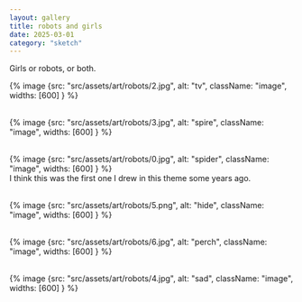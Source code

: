 ```yaml
---
layout: gallery
title: robots and girls
date: 2025-03-01
category: "sketch"
---
```


Girls or robots, or both. 

{% image {src: "src/assets/art/robots/2.jpg", alt: "tv", className: "image", widths: [600] } %}
<br>
<br>

{% image {src: "src/assets/art/robots/3.jpg", alt: "spire", className: "image", widths: [600] } %}
<br>
<br>

{% image {src: "src/assets/art/robots/0.jpg", alt: "spider", className: "image", widths: [600] } %}
<br>
I think this was the first one I drew in this theme some years ago.
<br>
<br>

{% image {src: "src/assets/art/robots/5.png", alt: "hide", className: "image", widths: [600] } %}
<br>
<br>


{% image {src: "src/assets/art/robots/6.jpg", alt: "perch", className: "image", widths: [600] } %}
<br>
<br>

{% image {src: "src/assets/art/robots/4.jpg", alt: "sad", className: "image", widths: [600] } %}
<br>
<br>